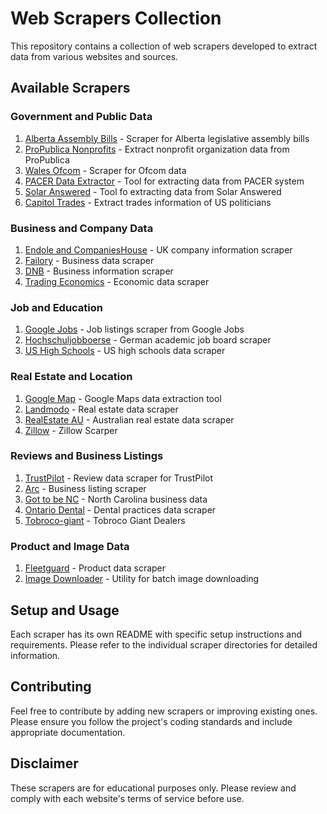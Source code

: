 # Web Scrapers Collection
This repository contains a collection of web scrapers developed to extract data from various websites and sources.

## Available Scrapers

### Government and Public Data
1. [Alberta Assembly Bills](alberta-assembly-bills/README.md) - Scraper for Alberta legislative assembly bills
2. [ProPublica Nonprofits](propublica-nonprofits/README.md) - Extract nonprofit organization data from ProPublica
3. [Wales Ofcom](wales-ofcom/README.md) - Scraper for Ofcom data
4. [PACER Data Extractor](pacer-data-extractor/README.md) - Tool for extracting data from PACER system
5. [Solar Answered](./solar-qld/README.md) - Tool fo extracting data from Solar Answered
6. [Capitol Trades](./capitol-trades/README.md) - Extract trades information of US politicians

### Business and Company Data
1. [Endole and CompaniesHouse](endole-companies-house/README.md) - UK company information scraper
2. [Failory](failory/README.md) - Business data scraper
3. [DNB](dnb/README.md) - Business information scraper
4. [Trading Economics](trading-economics/README.md) - Economic data scraper

### Job and Education
1. [Google Jobs](google-jobs/README.md) - Job listings scraper from Google Jobs
2. [Hochschuljobboerse](hochschuljobboerse/README.md) - German academic job board scraper
3. [US High Schools](high-schools/README.md) - US high schools data scraper

### Real Estate and Location
1. [Google Map](google-map/README.md) - Google Maps data extraction tool
2. [Landmodo](landmodo/README.md) - Real estate data scraper
3. [RealEstate AU](realestate-au/README.md) - Australian real estate data scraper
4. [Zillow](./zillow/README.md) - Zillow Scarper

### Reviews and Business Listings
1. [TrustPilot](trustpilot/README.md) - Review data scraper for TrustPilot
2. [Arc](arc/README.md) - Business listing scraper
3. [Got to be NC](gottobenc/README.md) - North Carolina business data
4. [Ontario Dental](ontario-dental/README.md) - Dental practices data scraper
5. [Tobroco-giant](./tobroco-giant/README.md) - Tobroco Giant Dealers

### Product and Image Data
1. [Fleetguard](fleetguard/README.md) - Product data scraper
2. [Image Downloader](image-downloader/README.md) - Utility for batch image downloading

## Setup and Usage
Each scraper has its own README with specific setup instructions and requirements. Please refer to the individual scraper directories for detailed information.

## Contributing
Feel free to contribute by adding new scrapers or improving existing ones. Please ensure you follow the project's coding standards and include appropriate documentation.

## Disclaimer
These scrapers are for educational purposes only. Please review and comply with each website's terms of service before use.


